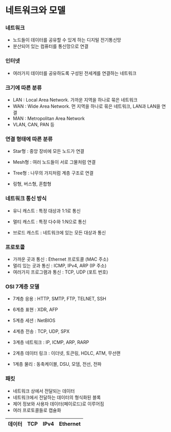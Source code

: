 # 네트워크와 모델

### 네트워크

- 노드들이 데이터를 공유할 수 있게 하는 디지털 전기통신망
- 분산되어 있는 컴퓨터를 통신망으로 연결



### 인터넷

- 여러가지 데이터를 공유하도록 구성된 전세계를 연결하는 네트워크



### 크기에 따른 분류

- LAN : Local Area Network. 가까운 지역을 하나로 묶은 네트워크
- WAN : Wide Area Network. 먼 지역을 하나로 묶은 네트워크, LAN과 LAN을 연결
- MAN : Metropolitan Area Network
- VLAN, CAN, PAN 등



### 연결 형태에 따른 분류

- Star형 : 중앙 장비에 모든 노드가 연결

- Mesh형 : 여러 노드들이 서로 그물처럼 연결
- Tree형 : 나무의 가지처럼 계층 구조로 연결
- 링형, 버스형, 혼합형



### 네트워크 통신 방식

- 유니 캐스트 : 특정 대상과 1:1로 통신

- 멀티 캐스트 : 특정 다수와 1:N으로 통신
- 브로드 캐스트 : 네트워크에 있는 모든 대상과 통신



### 프로토콜

- 가까운 곳과 통신 : Ethernet 프로토콜 (MAC 주소)
- 멀리 있는 곳과 통신 : ICMP, IPv4, ARP (IP 주소)
- 여러가지 프로그램과 통신 : TCP, UDP (포트 번호)



### OSI 7계층 모델

- 7계층 응용 : HTTP, SMTP, FTP, TELNET, SSH
- 6계층 표현 : XDR, AFP
- 5계층 세션 : NetBIOS
- 4계층 전송 : TCP, UDP, SPX
- 3계층 네트워크 : IP, ICMP, ARP, RARP
- 2계층 데이터 링크 : 이더넷, 토큰링, HDLC, ATM, 무선랜

- 1계층 물리 : 동축케이블, DSU, 모뎀, 전선, 전파



### 패킷

- 네트워크 상에서 전달되는 데이터
- 네트워크에서 전달하는 데이터의 형식화된 블록
- 제어 정보와 사용자 데이터(페이로드)로 이루어짐
- 여러 프로토콜들로 캡슐화

| 데이터 | TCP  | IPv4 | Ethernet |
| :----: | :--: | :--: | :------: |

